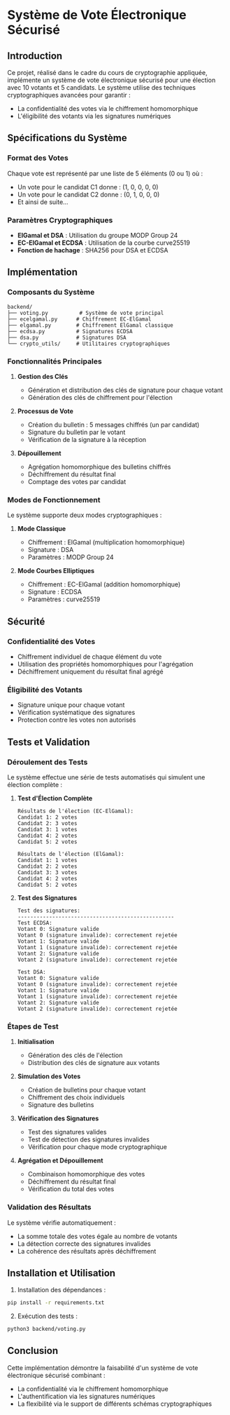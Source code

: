 # Système de Vote Électronique Sécurisé

## Introduction

Ce projet, réalisé dans le cadre du cours de cryptographie appliquée, implémente un système de vote électronique sécurisé pour une élection avec 10 votants et 5 candidats. Le système utilise des techniques cryptographiques avancées pour garantir :
- La confidentialité des votes via le chiffrement homomorphique
- L'éligibilité des votants via les signatures numériques

## Spécifications du Système

### Format des Votes
Chaque vote est représenté par une liste de 5 éléments (0 ou 1) où :
- Un vote pour le candidat C1 donne : (1, 0, 0, 0, 0)
- Un vote pour le candidat C2 donne : (0, 1, 0, 0, 0)
- Et ainsi de suite...

### Paramètres Cryptographiques
- **ElGamal et DSA** : Utilisation du groupe MODP Group 24
- **EC-ElGamal et ECDSA** : Utilisation de la courbe curve25519
- **Fonction de hachage** : SHA256 pour DSA et ECDSA

## Implémentation

### Composants du Système
```
backend/
├── voting.py          # Système de vote principal
├── ecelgamal.py      # Chiffrement EC-ElGamal
├── elgamal.py        # Chiffrement ElGamal classique
├── ecdsa.py          # Signatures ECDSA
├── dsa.py            # Signatures DSA
└── crypto_utils/     # Utilitaires cryptographiques
```

### Fonctionnalités Principales

1. **Gestion des Clés**
   - Génération et distribution des clés de signature pour chaque votant
   - Génération des clés de chiffrement pour l'élection

2. **Processus de Vote**
   - Création du bulletin : 5 messages chiffrés (un par candidat)
   - Signature du bulletin par le votant
   - Vérification de la signature à la réception

3. **Dépouillement**
   - Agrégation homomorphique des bulletins chiffrés
   - Déchiffrement du résultat final
   - Comptage des votes par candidat

### Modes de Fonctionnement

Le système supporte deux modes cryptographiques :

1. **Mode Classique**
   - Chiffrement : ElGamal (multiplication homomorphique)
   - Signature : DSA
   - Paramètres : MODP Group 24

2. **Mode Courbes Elliptiques**
   - Chiffrement : EC-ElGamal (addition homomorphique)
   - Signature : ECDSA
   - Paramètres : curve25519

## Sécurité

### Confidentialité des Votes
- Chiffrement individuel de chaque élément du vote
- Utilisation des propriétés homomorphiques pour l'agrégation
- Déchiffrement uniquement du résultat final agrégé

### Éligibilité des Votants
- Signature unique pour chaque votant
- Vérification systématique des signatures
- Protection contre les votes non autorisés

## Tests et Validation

### Déroulement des Tests

Le système effectue une série de tests automatisés qui simulent une élection complète :

1. **Test d'Élection Complète**
   ```
   Résultats de l'élection (EC-ElGamal):
   Candidat 1: 2 votes
   Candidat 2: 3 votes
   Candidat 3: 1 votes
   Candidat 4: 2 votes
   Candidat 5: 2 votes
   
   Résultats de l'élection (ElGamal):
   Candidat 1: 1 votes
   Candidat 2: 2 votes
   Candidat 3: 3 votes
   Candidat 4: 2 votes
   Candidat 5: 2 votes
   ```

2. **Test des Signatures**
   ```
   Test des signatures:
   --------------------------------------------------
   Test ECDSA:
   Votant 0: Signature valide
   Votant 0 (signature invalide): correctement rejetée
   Votant 1: Signature valide
   Votant 1 (signature invalide): correctement rejetée
   Votant 2: Signature valide
   Votant 2 (signature invalide): correctement rejetée

   Test DSA:
   Votant 0: Signature valide
   Votant 0 (signature invalide): correctement rejetée
   Votant 1: Signature valide
   Votant 1 (signature invalide): correctement rejetée
   Votant 2: Signature valide
   Votant 2 (signature invalide): correctement rejetée
   ```

### Étapes de Test

1. **Initialisation**
   - Génération des clés de l'élection
   - Distribution des clés de signature aux votants

2. **Simulation des Votes**
   - Création de bulletins pour chaque votant
   - Chiffrement des choix individuels
   - Signature des bulletins

3. **Vérification des Signatures**
   - Test des signatures valides
   - Test de détection des signatures invalides
   - Vérification pour chaque mode cryptographique

4. **Agrégation et Dépouillement**
   - Combinaison homomorphique des votes
   - Déchiffrement du résultat final
   - Vérification du total des votes

### Validation des Résultats

Le système vérifie automatiquement :
- La somme totale des votes égale au nombre de votants
- La détection correcte des signatures invalides
- La cohérence des résultats après déchiffrement

## Installation et Utilisation

1. Installation des dépendances :
```bash
pip install -r requirements.txt
```

2. Exécution des tests :
```bash
python3 backend/voting.py
```

## Conclusion

Cette implémentation démontre la faisabilité d'un système de vote électronique sécurisé combinant :
- La confidentialité via le chiffrement homomorphique
- L'authentification via les signatures numériques
- La flexibilité via le support de différents schémas cryptographiques



